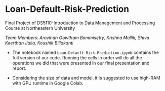 # Loan-Default-Risk-Prediction
Final Project of DS5110-Introduction to Data Management and Processing Course at Northeastern University

*Team Members: Aravindh Gowtham Bommisetty, Krishna Mallik, Shiva Keerthan Jalla, Koushik Billakanti*

- The notebook named `Loan-Default-Risk-Prediction.ipynb` contains the full version of our code. Running the cells in order will do all the operations we did that were presented in our final presentation and report.

- Considering the size of data and model, it is suggested to use high-RAM with GPU runtime in Google Colab.
